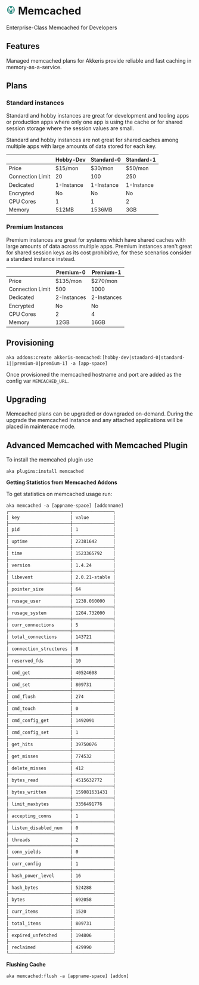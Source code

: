 # ![Memcached Logo](../assets/memcached-small.png "Memcached") Memcached

Enterprise-Class Memcached for Developers

## Features

Managed memcached plans for Akkeris provide reliable and fast caching in memory-as-a-service.

## Plans

### Standard instances

Standard and hobby instances are great for development and tooling apps or production apps where only one app is using the cache or for shared session storage where the session values are small. 

Standard and hobby instances are not great for shared caches among multiple apps with large amounts of data stored for each key.

|                  | Hobby-Dev   | Standard-0 | Standard-1   |
|------------------|-------------|------------|--------------|
| Price            | $15/mon     | $30/mon    | $50/mon      |
| Connection Limit | 20          | 100        | 250          |
| Dedicated        | 1-Instance  | 1-Instance | 1-Instance   |
| Encrypted        | No          | No         | No           |
| CPU Cores        | 1           | 1          | 2            |
| Memory           | 512MB       | 1536MB     | 3GB          |

### Premium Instances

Premium instances are great for systems which have shared caches with large amounts of data across multiple apps.  Premium instances aren't great for shared session keys as its cost prohibitive, for these scenarios consider a standard instance instead.

|                  | Premium-0   | Premium-1   |
|------------------|-------------|-------------|
| Price            | $135/mon    | $270/mon    |
| Connection Limit | 500         | 1000        |
| Dedicated        | 2-Instances | 2-Instances |
| Encrypted        | No          | No          |
| CPU Cores        | 2           | 4           |
| Memory           | 12GB        | 16GB        |

## Provisioning 

```shell
aka addons:create akkeris-memcached:[hobby-dev|standard-0|standard-1||premium-0|premium-1] -a [app-space]
```

Once provisioned the memcached hostname and port are added as the config var `MEMCACHED_URL`.

## Upgrading

Memcached plans can be upgraded or downgraded on-demand. During the upgrade the memcached instance and any attached applications will be placed in maintenace mode.

## Advanced Memcached with Memcached Plugin


To install the memcahed plugin use

```shell
aka plugins:install memcached
```

**Getting Statistics from Memcached Addons**

To get statistics on memcached usage run:

```shell
aka memcached -a [appname-space] [addonname]
┌───────────────────────┬───────────────┐
│ key                   │ value         │
├───────────────────────┼───────────────┤
│ pid                   │ 1             │
├───────────────────────┼───────────────┤
│ uptime                │ 22381642      │
├───────────────────────┼───────────────┤
│ time                  │ 1523365792    │
├───────────────────────┼───────────────┤
│ version               │ 1.4.24        │
├───────────────────────┼───────────────┤
│ libevent              │ 2.0.21-stable │
├───────────────────────┼───────────────┤
│ pointer_size          │ 64            │
├───────────────────────┼───────────────┤
│ rusage_user           │ 1238.060000   │
├───────────────────────┼───────────────┤
│ rusage_system         │ 1204.732000   │
├───────────────────────┼───────────────┤
│ curr_connections      │ 5             │
├───────────────────────┼───────────────┤
│ total_connections     │ 143721        │
├───────────────────────┼───────────────┤
│ connection_structures │ 8             │
├───────────────────────┼───────────────┤
│ reserved_fds          │ 10            │
├───────────────────────┼───────────────┤
│ cmd_get               │ 40524608      │
├───────────────────────┼───────────────┤
│ cmd_set               │ 809731        │
├───────────────────────┼───────────────┤
│ cmd_flush             │ 274           │
├───────────────────────┼───────────────┤
│ cmd_touch             │ 0             │
├───────────────────────┼───────────────┤
│ cmd_config_get        │ 1492091       │
├───────────────────────┼───────────────┤
│ cmd_config_set        │ 1             │
├───────────────────────┼───────────────┤
│ get_hits              │ 39750076      │
├───────────────────────┼───────────────┤
│ get_misses            │ 774532        │
├───────────────────────┼───────────────┤
│ delete_misses         │ 412           │
├───────────────────────┼───────────────┤
│ bytes_read            │ 4515632772    │
├───────────────────────┼───────────────┤
│ bytes_written         │ 159081631431  │
├───────────────────────┼───────────────┤
│ limit_maxbytes        │ 3356491776    │
├───────────────────────┼───────────────┤
│ accepting_conns       │ 1             │
├───────────────────────┼───────────────┤
│ listen_disabled_num   │ 0             │
├───────────────────────┼───────────────┤
│ threads               │ 2             │
├───────────────────────┼───────────────┤
│ conn_yields           │ 0             │
├───────────────────────┼───────────────┤
│ curr_config           │ 1             │
├───────────────────────┼───────────────┤
│ hash_power_level      │ 16            │
├───────────────────────┼───────────────┤
│ hash_bytes            │ 524288        │
├───────────────────────┼───────────────┤
│ bytes                 │ 692058        │
├───────────────────────┼───────────────┤
│ curr_items            │ 1520          │
├───────────────────────┼───────────────┤
│ total_items           │ 809731        │
├───────────────────────┼───────────────┤
│ expired_unfetched     │ 194806        │
├───────────────────────┼───────────────┤
│ reclaimed             │ 429990        │
└───────────────────────┴───────────────┘
```

**Flushing Cache**

```shell
aka memcached:flush -a [appname-space] [addon]
```
